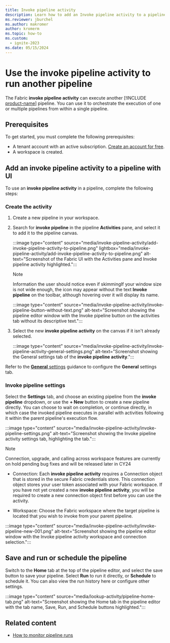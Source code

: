```yaml
---
title: Invoke pipeline activity
description: Learn how to add an Invoke pipeline activity to a pipeline and use it to run another pipeline.
ms.reviewer: jburchel
ms.author: makromer
author: kromerm
ms.topic: how-to
ms.custom:
  - ignite-2023
ms.date: 05/15/2024
---
```


# Use the **invoke pipeline activity** to run another pipeline

The Fabric **invoke pipeline activity** can execute another [!INCLUDE [product-name](../includes/product-name.md)] pipeline. You can use it to orchestrate the execution of one or multiple pipelines from within a single pipeline.


## Prerequisites

To get started, you must complete the following prerequisites:

- A tenant account with an active subscription. [Create an account for free](../get-started/fabric-trial.md).
- A workspace is created.

## Add an **invoke pipeline activity** to a pipeline with UI

To use an **invoke pipeline activity** in a pipeline, complete the following steps:

### Create the activity

1. Create a new pipeline in your workspace.
1. Search for **invoke pipeline** in the pipeline **Activities** pane, and select it to add it to the pipeline canvas.

   :::image type="content" source="media/invoke-pipeline-activity/add-invoke-pipeline-activity-to-pipeline.png" lightbox="media/invoke-pipeline-activity/add-invoke-pipeline-activity-to-pipeline.png" alt-text="Screenshot of the Fabric UI with the Activities pane and Invoke pipeline activity highlighted.":::

   > [!NOTE]
   > Information the user should notice even if skimmingIf your window size is not wide enough, the icon may appear without the text **Invoke pipeline** on the toolbar, although hovering over it will display its name.

   :::image type="content" source="media/invoke-pipeline-activity/invoke-pipeline-button-without-text.png" alt-text="Screenshot showing the pipeline editor window with the Invoke pipeline button on the activities tab without its descriptive text.":::

1. Select the new **invoke pipeline activity** on the canvas if it isn't already selected.

   :::image type="content" source="media/invoke-pipeline-activity/invoke-pipeline-activity-general-settings.png" alt-text="Screenshot showing the General settings tab of the **invoke pipeline activity**.":::

Refer to the [**General** settings](activity-overview.md#general-settings) guidance to configure the **General** settings tab.

### Invoke pipeline settings

Select the **Settings** tab, and choose an existing pipeline from the **invoke pipeline** dropdown, or use the **+ New** button to create a new pipeline directly. You can choose to wait on completion, or continue directly, in which case the invoked pipeline executes in parallel with activities following it within the parent pipeline's execution flow.

:::image type="content" source="media/invoke-pipeline-activity/invoke-pipeline-settings.png" alt-text="Screenshot showing the Invoke pipeline activity settings tab, highlighting the tab.":::

   > [!NOTE]
   > Connection, upgrade, and calling across workspace features are currently on hold pending bug fixes and will be released later in CY24


* Connection: Each **invoke pipeline activity** requires a Connection object that is stored in the secure Fabric credentials store. This connection object stores your user token associated with your Fabric workspace. If you have not yet created a new **invoke pipeline activity**, you will be required to create a new connection object first before you can use the activity.
  
* Workspace: Choose the Fabric workspace where the target pipeline is located that you wish to invoke from your parent pipeline.

:::image type="content" source="media/invoke-pipeline-activity/invoke-pipeline-new-001.png" alt-text="Screenshot showing the pipeline editor window with the Invoke pipeline activity workspace and connection selection.":::

## Save and run or schedule the pipeline

Switch to the **Home** tab at the top of the pipeline editor, and select the save button to save your pipeline.  Select **Run** to run it directly, or **Schedule** to schedule it.  You can also view the run history here or configure other settings.

:::image type="content" source="media/lookup-activity/pipeline-home-tab.png" alt-text="Screenshot showing the Home tab in the pipeline editor with the tab name, Save, Run, and Schedule buttons highlighted.":::

## Related content

- [How to monitor pipeline runs](monitor-pipeline-runs.md)
